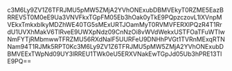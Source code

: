 c3M6Ly9ZV1Z6TFRJMU5pMW5ZMjA2YVhONExubDBMVEkyT0RZME5EazBRREV5T0M0eE9Ua3VNVFkxTGpFM05Eb3hOak0yTkE9PQpzczovL1lXVnpMVEkxTmkxblkyMDZhWE40TG5sMExURTJOamMyT0RVMVFERXlPQzR4T1RrdU1UVXhMakV6TlRveE9UWXpNdz09CnNzOi8vWVdWekxUSTFOaTFuWTIwNmFYTjRMbmwwTFRZMU56RXdNalF5UURFeU9DNHhPVGt1TVRnMExqRTNNam94T1RJMk5RPT0Kc3M6Ly9ZV1Z6TFRJMU5pMW5ZMjA2YVhONExubDBMVEExTWpNd09UY3lRREU1TWk0eU5ERXVNakEwTGpJd05Ub3hPRE13TlE9PQ==